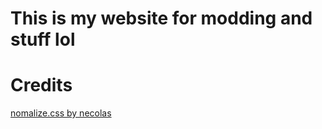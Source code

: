 # This is my website for modding and stuff lol


# Credits
[nomalize.css by necolas](github.com/necolas/normalize.css)
